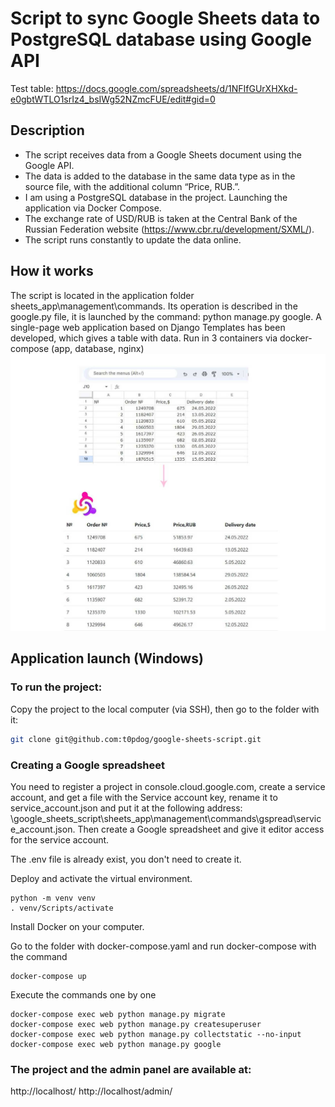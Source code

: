 # Script to sync Google Sheets data to PostgreSQL database using Google API
Test table: https://docs.google.com/spreadsheets/d/1NFIfGUrXHXkd-e0gbtWTLO1srIz4_bsIWg52NZmcFUE/edit#gid=0

## Description
- The script receives data from a Google Sheets document using the Google API.
- The data is added to the database in the same data type as in the source file, with the additional column “Price, RUB.”.
- I am using a PostgreSQL database in the project. Launching the application via Docker Compose.
- The exchange rate of USD/RUB is taken at the Central Bank of the Russian Federation website (https://www.cbr.ru/development/SXML/).
- The script runs constantly to update the data online.

## How it works
The script is located in the application folder sheets_app\management\commands. Its operation is described in the google.py file, it is launched by the command: python manage.py google.
A single-page web application based on Django Templates has been developed, which gives a table with data.
Run in 3 containers via docker-compose (app, database, nginx)
![Example picture](Screenshot_1.jpg "Example picture")

## Application launch (Windows)
### To run the project:

Copy the project to the local computer (via SSH), then go to the folder with it:

```bash
git clone git@github.com:t0pdog/google-sheets-script.git
```
### Creating a Google spreadsheet
You need to register a project in console.cloud.google.com, create a service account, and get a file with the Service account key, rename it to service_account.json and put it at the following address: \google_sheets_script\sheets_app\management\commands\gspread\service_account.json.
Then create a Google spreadsheet and give it editor access for the service account.

The .env file is already exist, you don't need to create it.

Deploy and activate the virtual environment.
```
python -m venv venv
. venv/Scripts/activate
```
Install Docker on your computer.

Go to the folder with docker-compose.yaml and run docker-compose with the command
```
docker-compose up
```

Execute the commands one by one
```
docker-compose exec web python manage.py migrate
docker-compose exec web python manage.py createsuperuser
docker-compose exec web python manage.py collectstatic --no-input 
docker-compose exec web python manage.py google
```
### The project and the admin panel are available at:
http://localhost/
http://localhost/admin/
